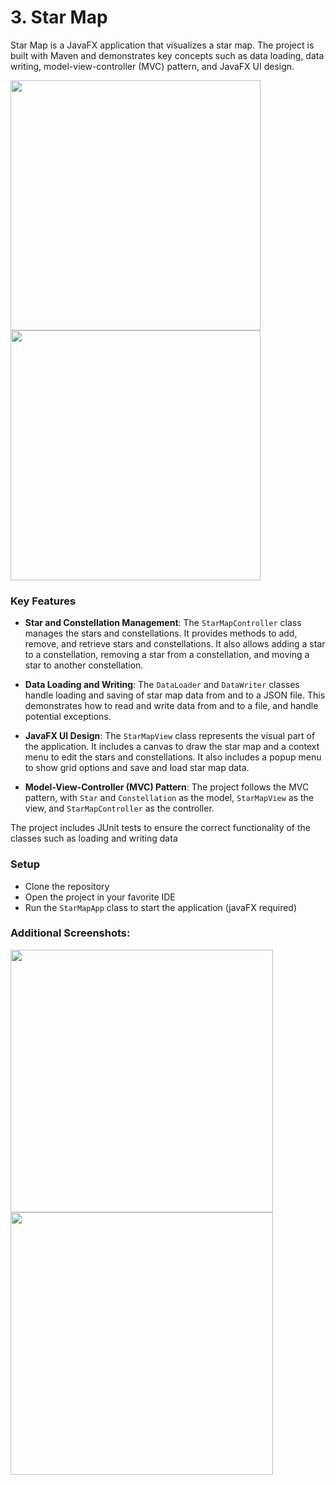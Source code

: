 # 3. Star Map

Star Map is a JavaFX application that visualizes a star map. The project is built with Maven and demonstrates key concepts such as data loading, data writing, model-view-controller (MVC) pattern, and JavaFX UI design.

<img src="https://github.com/DanielBros1/StarMap/assets/112472952/a2fe6e6f-b2e7-45f6-a866-c0ea6812b6b7" width="400">
<img src="https://github.com/DanielBros1/StarMap/assets/112472952/ad942a55-0fa5-4a55-9cb5-f64d8a69dde4" width="400">


### Key Features

- **Star and Constellation Management**: The `StarMapController` class manages the stars and constellations. It provides methods to add, remove, and retrieve stars and constellations. It also allows adding a star to a constellation, removing a star from a constellation, and moving a star to another constellation.

- **Data Loading and Writing**: The `DataLoader` and `DataWriter` classes handle loading and saving of star map data from and to a JSON file. This demonstrates how to read and write data from and to a file, and handle potential exceptions.

- **JavaFX UI Design**: The `StarMapView` class represents the visual part of the application. It includes a canvas to draw the star map and a context menu to edit the stars and constellations. It also includes a popup menu to show grid options and save and load star map data.

- **Model-View-Controller (MVC) Pattern**: The project follows the MVC pattern, with `Star` and `Constellation` as the model, `StarMapView` as the view, and `StarMapController` as the controller.

The project includes JUnit tests to ensure the correct functionality of the classes such as loading and writing data

### Setup
- Clone the repository
- Open the project in your favorite IDE
- Run the `StarMapApp` class to start the application (javaFX required)

### Additional Screenshots:

<img src="https://github.com/DanielBros1/StarMap/assets/112472952/d2c09ef1-4cb0-4a2e-b175-770531580f79" width="420">
<img src="https://github.com/DanielBros1/StarMap/assets/112472952/16451141-f802-4a57-82ef-1dae0bdca02d" width="420">


